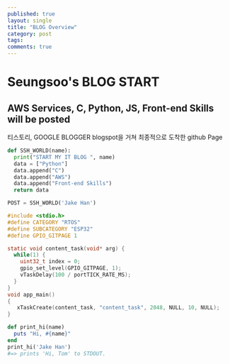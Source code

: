 ```yaml
---
published: true
layout: single
title: "BLOG Overview"
category: post
tags:
comments: true
---
```


Seungsoo's BLOG START
=============

AWS Services, C, Python, JS, Front-end Skills will be posted
------------

티스토리, GOOGLE BLOGGER blogspot을 거쳐 최종적으로 도착한 github Page
 


```python
def SSH_WORLD(name):
  print("START MY IT BLOG ", name)
  data = ["Python"]
  data.append("C")
  data.append("AWS")
  data.append("Front-end Skills")
  return data

POST = SSH_WORLD('Jake Han')
```


```c
#include <stdio.h>
#define CATEGORY "RTOS"
#define SUBCATEGORY "ESP32"
#define GPIO_GITPAGE 1

static void content_task(void* arg) {
  while(1) {
    uint32_t index = 0;
    gpio_set_level(GPIO_GITPAGE, 1);
    vTaskDelay(100 / portTICK_RATE_MS);
  }
}
void app_main()
{
   xTaskCreate(content_task, "content_task", 2048, NULL, 10, NULL);
}  
```

```ruby
def print_hi(name)
  puts "Hi, #{name}"
end
print_hi('Jake Han')
#=> prints 'Hi, Tom' to STDOUT.
```
